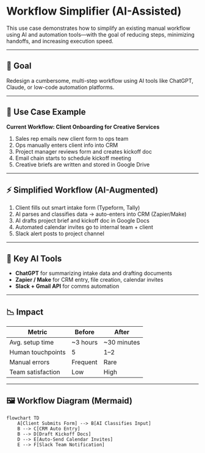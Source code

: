 # Workflow Simplifier (AI-Assisted)

This use case demonstrates how to simplify an existing manual workflow using AI and automation tools—with the goal of reducing steps, minimizing handoffs, and increasing execution speed.

---

## 🎯 Goal
Redesign a cumbersome, multi-step workflow using AI tools like ChatGPT, Claude, or low-code automation platforms.

---

## 🧩 Use Case Example

**Current Workflow: Client Onboarding for Creative Services**
1. Sales rep emails new client form to ops team
2. Ops manually enters client info into CRM
3. Project manager reviews form and creates kickoff doc
4. Email chain starts to schedule kickoff meeting
5. Creative briefs are written and stored in Google Drive

---

## ⚡ Simplified Workflow (AI-Augmented)

1. Client fills out smart intake form (Typeform, Tally)
2. AI parses and classifies data → auto-enters into CRM (Zapier/Make)
3. AI drafts project brief and kickoff doc in Google Docs
4. Automated calendar invites go to internal team + client
5. Slack alert posts to project channel

---

## 🧠 Key AI Tools

- **ChatGPT** for summarizing intake data and drafting documents  
- **Zapier / Make** for CRM entry, file creation, calendar invites  
- **Slack + Gmail API** for comms automation  

---

## 📉 Impact

| Metric              | Before         | After          |
|---------------------|----------------|----------------|
| Avg. setup time     | ~3 hours       | ~30 minutes    |
| Human touchpoints   | 5              | 1–2            |
| Manual errors       | Frequent       | Rare           |
| Team satisfaction   | Low            | High           |

---

## 🖼️ Workflow Diagram (Mermaid)

```mermaid
flowchart TD
    A[Client Submits Form] --> B[AI Classifies Input]
    B --> C[CRM Auto Entry]
    B --> D[Draft Kickoff Docs]
    D --> E[Auto-Send Calendar Invites]
    E --> F[Slack Team Notification]
